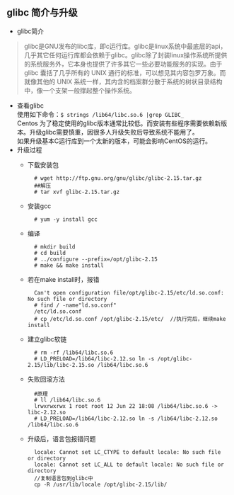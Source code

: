 ## glibc 简介与升级
- glibc简介
> glibc是GNU发布的libc库，即c运行库。glibc是linux系统中最底层的api，几乎其它任何运行库都会依赖于glibc。glibc除了封装linux操作系统所提供的系统服务外，它本身也提供了许多其它一些必要功能服务的实现。由于 glibc 囊括了几乎所有的 UNIX 通行的标准，可以想见其内容包罗万象。而就像其他的 UNIX 系统一样，其内含的档案群分散于系统的树状目录结构中，像一个支架一般撑起整个操作系统。
- 查看glibc  
使用如下命令：`$ strings /lib64/libc.so.6 |grep GLIBC_`  
Centos 为了稳定使用的glibc版本通常比较低。而安装有些程序需要依赖新版本。升级glibc需要慎重，因很多人升级失败后导致系统不能用了。  
如果升级基本C运行库到一个太新的版本，可能会影响CentOS的运行。  
- 升级过程
	- 下载安装包
	
    		# wget http://ftp.gnu.org/gnu/glibc/glibc-2.15.tar.gz
            ##解压
            # tar xvf glibc-2.15.tar.gz
	- 安装gcc
	
    		# yum -y install gcc
	- 编译
	
    		# mkdir build
            # cd build
            # ../configure --prefix=/opt/glibc-2.15
            # make && make install
    - 若在make install时，报错
    
    		Can't open configuration file/opt/glibc-2.15/etc/ld.so.conf: No such file or directory
            # find / -name"ld.so.conf"
			/etc/ld.so.conf
			# cp /etc/ld.so.conf /opt/glibc-2.15/etc/  //执行完后，继续make install
	- 建立glibc软链
	
    		# rm -rf /lib64/libc.so.6
            # LD_PRELOAD=/lib64/libc-2.12.so ln -s /opt/glibc-2.15/lib/libc-2.15.so /lib64/libc.so.6
    - 失败回滚方法
    
    		#原理
            # ll /lib64/libc.so.6
			lrwxrwxrwx 1 root root 12 Jun 22 18:08 /lib64/libc.so.6 -> libc-2.12.so
            # LD_PRELOAD=/lib64/libc-2.12.so ln -s /lib64/libc-2.12.so /lib64/libc.so.6
	- 升级后，语言包报错问题
	
    		locale: Cannot set LC_CTYPE to default locale: No such file or directory
			locale: Cannot set LC_ALL to default locale: No such file or directory
            //复制语言包到glibc中
            cp -R /usr/lib/locale /opt/glibc-2.15/lib/
